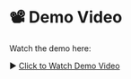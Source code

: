 # 📽️ Demo Video

Watch the demo here:

▶️ [Click to Watch Demo Video](https://drive.google.com/file/d/10fQESt8KhfNMQf9sDerh-JSGJtUsxSZ6/view?usp=sharing)
